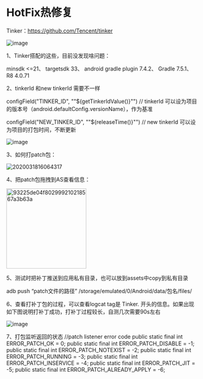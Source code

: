 # HotFix热修复
Tinker：https://github.com/Tencent/tinker

![image](https://github.com/gaoleicoding/HotFix/assets/16413477/89c0de8c-aabf-467a-9a97-058b80d3fc41)

1、Tinker搭配的这些，目前没发现啥问题：

minsdk <=21、
targetsdk 33、
android gradle plugin 7.4.2、
Gradle 7.5.1、
R8 4.0.71

2、tinkerId 和new tinkerId 需要不一样

configField("TINKER_ID", "\"${getTinkerIdValue()}\"") // tinkerId 可以设为项目的版本号（android.defaultConfig.versionName），作为基准

configField("NEW_TINKER_ID", "\"${releaseTime()}\"") // new tinkerId 可以设为项目的打包时间，不断更新

![image](https://github.com/gaoleicoding/HotFix/assets/16413477/f9e90ce6-953c-4f61-8640-6da63739112d)

3、如何打patch包：

![2020031816064317](https://github.com/gaoleicoding/HotFix/assets/16413477/7fb2ea63-371f-4a96-a32d-b46b616bace5)

4、把patch包拖拽到AS查看信息：

<img width="209" alt="93225de04f802999210218567a3b63a" src="https://github.com/gaoleicoding/HotFix/assets/16413477/c716e90c-c0ec-4bf8-aa5f-a109d23b20bb">

5、测试时把补丁推送到应用私有目录，也可以放到assets中copy到私有目录

adb push “patch文件的路径” /storage/emulated/0/Android/data/包名/files/

6、查看打补丁包的过程，可以查看logcat  tag是 Tinker. 开头的信息。如果出现如下图说明打补丁成功，打补丁过程较长，自测几次需要90s左右

![image](https://github.com/gaoleicoding/HotFix/assets/16413477/0b5d53d7-88bd-48a1-ac95-4b56f45b4dc9)

7、打包监听返回的状态
    //patch listener error code
    public static final int ERROR_PATCH_OK                = 0;
    public static final int ERROR_PATCH_DISABLE           = -1;
    public static final int ERROR_PATCH_NOTEXIST          = -2;
    public static final int ERROR_PATCH_RUNNING           = -3;
    public static final int ERROR_PATCH_INSERVICE         = -4;
    public static final int ERROR_PATCH_JIT               = -5;
    public static final int ERROR_PATCH_ALREADY_APPLY     = -6;

    


